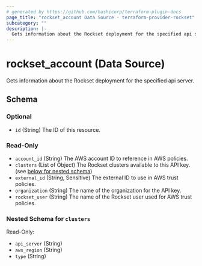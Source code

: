 ```yaml
---
# generated by https://github.com/hashicorp/terraform-plugin-docs
page_title: "rockset_account Data Source - terraform-provider-rockset"
subcategory: ""
description: |-
  Gets information about the Rockset deployment for the specified api server.
---
```


# rockset_account (Data Source)

Gets information about the Rockset deployment for the specified api server.



<!-- schema generated by tfplugindocs -->
## Schema

### Optional

- `id` (String) The ID of this resource.

### Read-Only

- `account_id` (String) The AWS account ID to reference in AWS policies.
- `clusters` (List of Object) The Rockset clusters available to this API key. (see [below for nested schema](#nestedatt--clusters))
- `external_id` (String, Sensitive) The external ID to use in AWS trust policies.
- `organization` (String) The name of the organization for the API key.
- `rockset_user` (String) The name of the Rockset user used for AWS trust policies.

<a id="nestedatt--clusters"></a>
### Nested Schema for `clusters`

Read-Only:

- `api_server` (String)
- `aws_region` (String)
- `type` (String)


